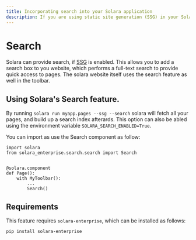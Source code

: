 ```yaml
---
title: Incorporating search into your Solara application
description: If you are using static site generation (SSG) in your Solara application, you can make use of our search feature for it too!
---
```

# Search

Solara can provide search, if [SSG](/documentation/advanced/reference/static-site-generation) is enabled. This allows you to add a search box to you website, which performs a full-text search to provide quick access to pages. The solara website itself uses the
search feature as well in the toolbar.

## Using Solara's Search feature.

By running `solara run myapp.pages --ssg --search` solara will fetch all your pages, and build up a search index afterards. This option can also be abled using the environment variable `SOLARA_SEARCH_ENABLED=True`.

You can import as use the Search component as follow:

```
import solara
from solara_enterprise.search.search import Search


@solara.component
def Page():
    with MyToolbar():
        ...
        Search()
```

## Requirements

This feature requires `solara-enterprise`, which can be installed as follows:

```
pip install solara-enterprise
```

